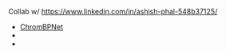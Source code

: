 Collab w/ https://www.linkedin.com/in/ashish-phal-548b37125/

- [ChromBPNet](https://github.com/kundajelab/chrombpnet)
- []()
- []()
